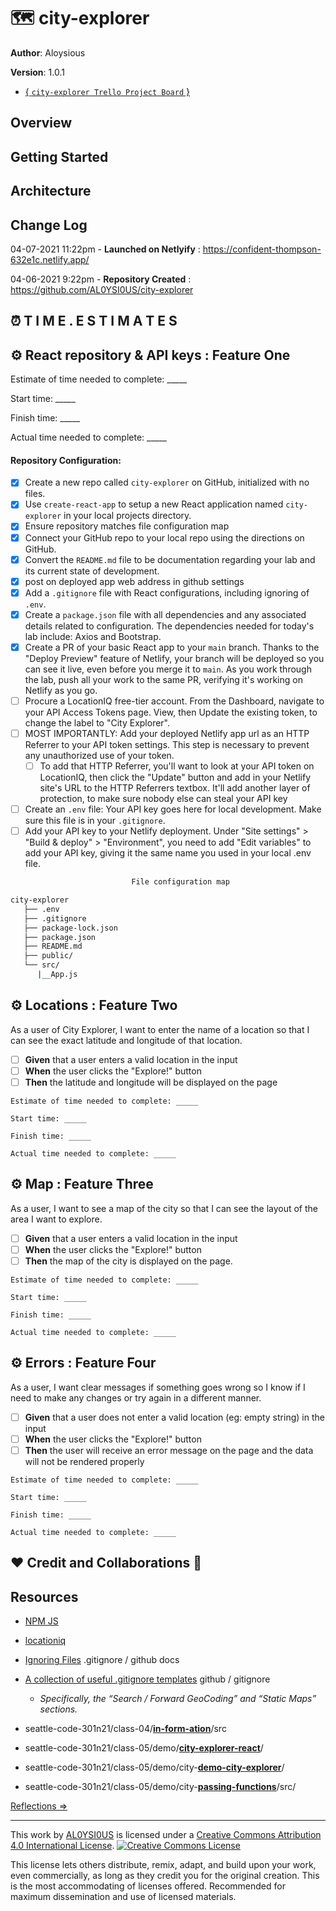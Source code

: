 # 🗺️ city-explorer

**Author**: Aloysious

**Version**: 1.0.1

+ [{ `city-explorer Trello Project Board` }](https://trello.com/b/0jJjZi3c/city-explorer-trello-board)

<!-- increment the patch/fix/version number if you make more commits past your first submission -->

## Overview

<!-- Provide a high level overview of what this application is and why you are building it, beyond the fact that it's an assignment for this class. (i.e. What's your problem domain?) -->

## Getting Started

<!-- What are the steps that a user must take in order to build this app on their own machine and get it running? -->

## Architecture

<!-- Provide a detailed description of the application design. What technologies (languages, libraries, etc) you're using, and any other relevant design information. -->

## Change Log

04-07-2021 11:22pm - **Launched on Netlyify** : https://confident-thompson-632e1c.netlify.app/

04-06-2021 9:22pm - **Repository Created** : https://github.com/AL0YSI0US/city-explorer

<!-- Use this area to document the iterative changes made to your application as each feature is successfully implemented. Use time stamps. Here's an example:

01-01-2001 4:59pm - Application now has a fully-functional express server, with a GET route for the location resource. 
-->

## ⏰ T I M E . E S T I M A T E S

## ⚙️ **React repository & API keys** : Feature One

Estimate of time needed to complete: _____

Start time: _____

Finish time: _____

Actual time needed to complete: _____

#### Repository Configuration:

- [x] Create a new repo called `city-explorer` on GitHub, initialized with no files.
- [x] Use `create-react-app` to setup a new React application named `city-explorer` in your local projects directory. 
- [x] Ensure repository matches file configuration map
- [x] Connect your GitHub repo to your local repo using the directions on GitHub.
- [x] Convert the `README.md` file to be documentation regarding your lab and its current state of development.
- [x] post on deployed app web address in github settings
- [x] Add a `.gitignore` file with React configurations, including ignoring of `.env`.
- [x] Create a `package.json` file with all dependencies and any associated details related to configuration. The dependencies needed for today's lab include: Axios and Bootstrap.
- [x] Create a PR of your basic React app to your `main` branch. Thanks to the "Deploy Preview" feature of Netlify, your branch will be deployed so you can see it live, even before you merge it to `main`. As you work through the lab, push all your work to the same PR, verifying it's working on Netlify as you go.
- [ ] Procure a LocationIQ free-tier account. From the Dashboard, navigate to your API Access Tokens page. View, then Update the existing token, to change the label to "City Explorer".
- [ ] MOST IMPORTANTLY: Add your deployed Netlify app url as an HTTP Referrer to your API token settings. This step is necessary to prevent any unauthorized use of your token.
  - [ ] To add that HTTP Referrer, you'll want to look at your API token on LocationIQ, then click the "Update" button and add in your Netlify site's URL to the HTTP Referrers textbox. It'll add another layer of protection, to make sure nobody else can steal your API key
- [ ] Create an `.env` file: Your API key goes here for local development. Make sure this file is in your `.gitignore`.
- [ ] Add your API key to your Netlify deployment. Under "Site settings" > "Build & deploy" > "Environment", you need to add "Edit variables" to add your API key, giving it the same name you used in your local .env file.

```sh
                           File configuration map

city-explorer
   ├── .env
   ├── .gitignore
   ├── package-lock.json
   ├── package.json
   ├── README.md
   ├── public/
   └── src/
      |__App.js
```

## ⚙️ **Locations** : Feature Two

As a user of City Explorer, I want to enter the name of a location so that I can see the exact latitude and longitude of that location.

- [ ] **Given** that a user enters a valid location in the input
- [ ] **When** the user clicks the "Explore!" button
- [ ] **Then** the latitude and longitude will be displayed on the page

```
Estimate of time needed to complete: _____

Start time: _____

Finish time: _____

Actual time needed to complete: _____
```

## ⚙️ **Map** : Feature Three

As a user, I want to see a map of the city so that I can see the layout of the area I want to explore.

- [ ] **Given** that a user enters a valid location in the input
- [ ] **When** the user clicks the "Explore!" button
- [ ] **Then** the map of the city is displayed on the page.

```
Estimate of time needed to complete: _____

Start time: _____

Finish time: _____

Actual time needed to complete: _____
```

## ⚙️ **Errors** : Feature Four

As a user, I want clear messages if something goes wrong so I know if I need to make any changes or try again in a different manner.

- [ ] **Given** that a user does not enter a valid location (eg: empty string) in the input
- [ ] **When** the user clicks the "Explore!" button
- [ ] **Then** the user will receive an error message on the page and the data will not be rendered properly

```
Estimate of time needed to complete: _____

Start time: _____

Finish time: _____

Actual time needed to complete: _____
```

## ❤️ Credit and Collaborations 👥

## Resources

+ [NPM JS](https://www.npmjs.com/package/axios)
+ [locationiq](https://locationiq.com/docs#search-forward-geocoding)
+ [Ignoring Files](https://docs.github.com/en/github/getting-started-with-github/ignoring-files) .gitignore / github docs
+ [A collection of useful .gitignore templates](https://github.com/github/gitignore) github / gitignore

  + *Specifically, the “Search / Forward GeoCoding” and “Static Maps” sections.*
+ seattle-code-301n21/class-04/[**in-form-ation**](https://github.com/codefellows/seattle-code-301n21/tree/main/class-04/demo/in-form-ation/src)/src
+ seattle-code-301n21/class-05/demo/[**city-explorer-react**](https://github.com/codefellows/seattle-code-301n21/tree/main/class-05/demo/city-explorer-react)/
+ seattle-code-301n21/class-05/demo/city-[**demo-city-explorer**](https://github.com/codefellows/seattle-code-301n21/tree/main/class-05/demo/demo-city-explorer)/
+ seattle-code-301n21/class-05/demo/city-**[passing-functions](https://github.com/codefellows/seattle-code-301n21/tree/main/class-03/demo/passing-functions)**/src/

<!-- Give credit (and a link) to other people or resources that helped you build this application. -->

[Reflections ⇒](reflections.md)

---

This work by <a xmlns:cc="http://creativecommons.org/ns#" href="https://github.com/AL0YSI0US/" property="cc:attributionName" rel="cc:attributionURL">AL0YSI0US</a> is licensed under a <a rel="license" href="http://creativecommons.org/licenses/by/4.0/">Creative Commons Attribution 4.0 International License</a>. <a rel="license" href="http://creativecommons.org/licenses/by/4.0/"><img alt="Creative Commons License" style="border-width:0" src="https://i.creativecommons.org/l/by/4.0/88x31.png" /></a><br />

This license lets others distribute, remix, adapt, and build upon your work, even commercially, as long as they credit you for the original creation. This is the most accommodating of licenses offered. Recommended for maximum dissemination and use of licensed materials.
